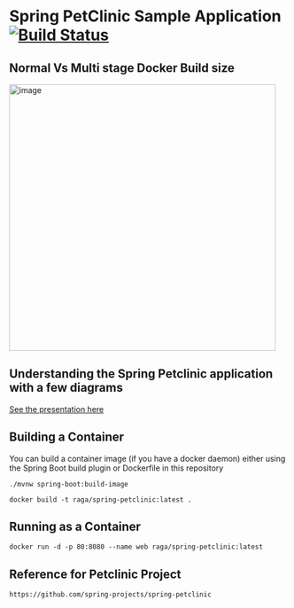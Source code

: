 # Spring PetClinic Sample Application [![Build Status](https://github.com/spring-projects/spring-petclinic/actions/workflows/maven-build.yml/badge.svg)](https://github.com/spring-projects/spring-petclinic/actions/workflows/maven-build.yml)

## Normal Vs Multi stage Docker Build size

<img width="481" alt="image" src="https://github.com/Ragadeep/spring-petclinic-Normal-vs-Multi-Stage-build/assets/39906721/75381656-274c-41c9-b042-3957709a0401">


## Understanding the Spring Petclinic application with a few diagrams
<a href="https://speakerdeck.com/michaelisvy/spring-petclinic-sample-application">See the presentation here</a>

## Building a Container

You can build a container image (if you have a docker daemon) either using the Spring Boot build plugin or Dockerfile in this repository

```
./mvnw spring-boot:build-image
```
```
docker build -t raga/spring-petclinic:latest .
```

## Running as a Container
```
docker run -d -p 80:8080 --name web raga/spring-petclinic:latest
```

## Reference for Petclinic Project
```
https://github.com/spring-projects/spring-petclinic
```
